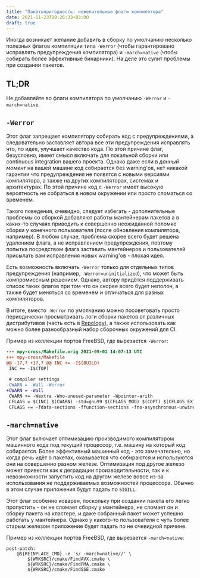 ```yaml
---
title: "Пакетопригодность: нежелательные флаги компилятора"
date: 2021-11-23T19:26:33+03:00
draft: true
---
```


Иногда возникает желание добавить в сборку по умолчанию несколько
полезных флагов компиляции типа `-Werror` (чтобы гарантировано
исправлять предупреждения компилятора) и `-march=native` (чтобы
собирать более эффективные бинарники). На деле это сулит проблемы
при создании пакетов.

<!--more-->

## TL;DR

Не добавляйте во флаги компилятора по умолчанию `-Werror` и
`-march=native`.

## `-Werror`

Этот флаг запрещает компилятору собирать код с предупреждениями, а
следовательно заставляет автора все эти предупреждения исправлять
что, по идее, улучшает качество кода. По этой причине флаг, безусловно,
имеет смысл включать для локальной сборки или continuous integration
вашего проекта. Однако даже если в *данный момент* на вашей машине
код собирается без warning'ов, нет никакой гарантии что предупреждения
не появятся с новыми версиями компилятора, а также на других
компиляторах, системах и архитектурах. По этой причине код с `-Werror`
имеет высокую вероятность не собраться в новом окружении или просто
сломаться со временем.

Такого поведения, очевидно, следует избегать - дополнительные
проблемы со сборкой добавляют работы мантейнерам пакетов а в каких-то
случаях приводить к совершенно неожиданной поломке сборки у конечного
пользователя (после обновления компилятора, например). В любом
случае, проблема скорее всего будет решена удалением флага, а не
исправлением предупреждения, поэтому попытка посредством флага
заставить мантейнеров и пользователей присылать вам исправления
новых warning'ов - плохая идея.

Есть возможность включать `-Werror` только для отдельных типов
предупреждения (например, `-Werror=uninitialized`), что может быть
компромиссным решением. Однако, автору придётся поддерживать список
таких флагов при том что он скорее всего будет неполон, а также
будет меняться со временем и отличаться для разных компиляторов.

В итоге, вместо `-Werror` по умолчанию можно посоветовать просто
периодически просматривать логи сборки пакетов от различных
дистрибутивов (часть есть в [Repology](https://repology.org/)), а
также использовать как можно более разнообразный набор сборочных
окружений для CI.

Пример из коллекции портов FreeBSD, где вырезается `-Werror`:

```patch
--- mpy-cross/Makefile.orig	2021-09-01 14:07:13 UTC
+++ mpy-cross/Makefile
@@ -17,7 +17,7 @@ INC += -I$(BUILD)
 INC += -I$(TOP)
 
 # compiler settings
-CWARN = -Wall -Werror
+CWARN = -Wall
 CWARN += -Wextra -Wno-unused-parameter -Wpointer-arith
 CFLAGS = $(INC) $(CWARN) -std=gnu99 $(CFLAGS_MOD) $(COPT) $(CFLAGS_EXTRA)
 CFLAGS += -fdata-sections -ffunction-sections -fno-asynchronous-unwind-tables
```

## `-march=native`

Этот флаг включает оптимизацию производимого компилятором машинного
кода под текущий процессор, т.е. машину на который код собирается.
Более эффективный машинный код - это замечательно, но когда речь
идёт о пакетах, оказывается что собираются и используются они на
совершенно разном железе. Оптимизация под другое железо может
привести как к деградации производительности, так и к невозможности
запустить код на другом железе вовсе из-за использования не
поддерживаемых возможностей процессора. Обычно в этом случае
приложения будут падать по `SIGILL`.

Этот флаг особенно коварен, поскольку при создании пакета его легко
пропустить - он не сломает сборку у мантейнера, не сломает он и
сборку пакета на кластере, и даже собранный пакет может успешно
работать у мантейнера. Однако у какого-то пользователя с чуть более
старым железом приложение будет падать по не очевидной причине.

Пример из коллекции портов FreeBSD, где вырезается `-march=native`:

```make
post-patch:
	@${REINPLACE_CMD} -e 's/ -march=native//' \
		${WRKSRC}/cmake/FindAVX.cmake \
		${WRKSRC}/cmake/FindFMA.cmake \
		${WRKSRC}/cmake/FindSSE.cmake
```
